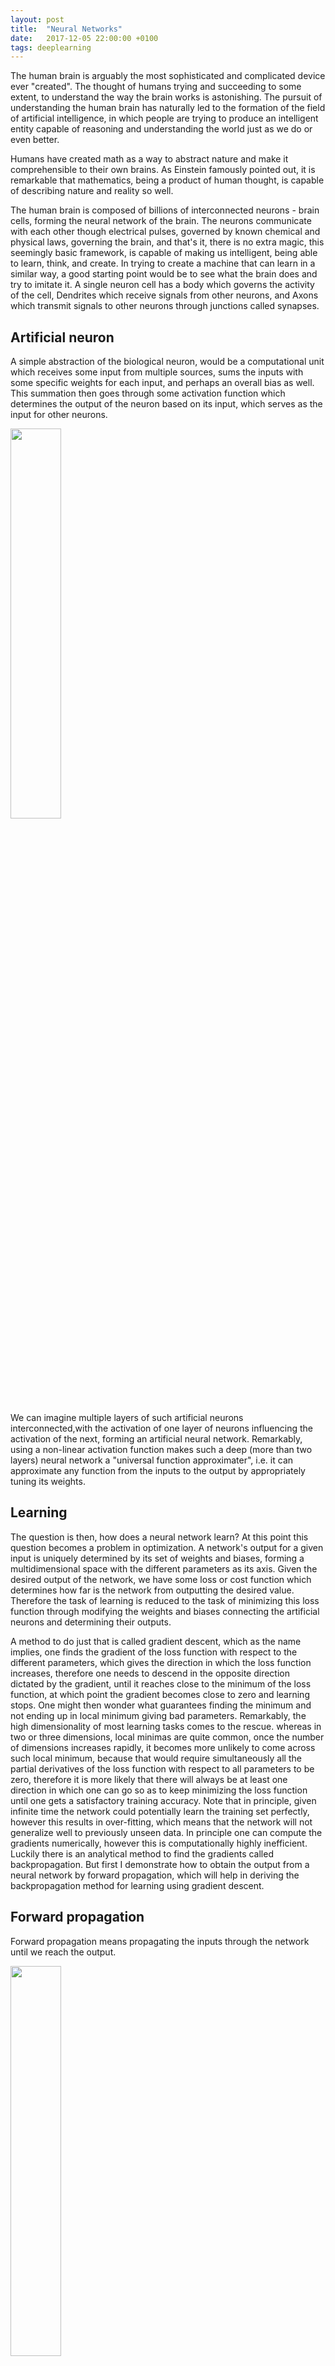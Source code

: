 ```yaml
---
layout: post
title:  "Neural Networks"
date:   2017-12-05 22:00:00 +0100
tags: deeplearning
---
```


The human brain is arguably the most sophisticated and complicated device ever "created". The thought of humans trying and succeeding to some extent, to understand the way the brain works is astonishing.
The pursuit of understanding the human brain has naturally led to the formation of the field of artificial intelligence, in which people are trying to produce an intelligent entity capable of reasoning and understanding the world just as we do or even better. 

Humans have created math as a way to abstract nature and make it comprehensible to their own brains. As Einstein famously pointed out, it is remarkable that mathematics, being a product of human thought, is capable of describing nature and reality so well.

The human brain is composed of billions of interconnected neurons - brain cells, forming the neural network of the brain. The neurons communicate with each other though electrical pulses, governed by known chemical and physical laws, governing the brain, and that's it, there is no extra magic, this seemingly basic framework, is capable of making us intelligent, being able to learn, think, and create. 
In trying to create a machine that can learn in a similar way, a good starting point would be to see what the brain does and try to imitate it. A single neuron cell has a body which governs the activity of the cell, Dendrites which receive signals from other neurons, and Axons which transmit signals to other neurons through junctions called synapses.

## Artificial neuron

A simple abstraction of the biological neuron, would be a computational unit which receives some input from multiple sources, sums the inputs with some specific weights for each input, and perhaps an overall bias as well. This summation then goes through some activation function which determines the output of the neuron based on its input, which serves as the input for other neurons.

<img src='/assets/simple.png' width='40%'>

We can imagine multiple layers of such artificial neurons interconnected,with the activation of one layer of neurons influencing the activation of the next, forming an artificial neural network.
Remarkably, using a non-linear activation function makes such a deep (more than two layers) neural network a "universal function approximater", i.e. it can approximate any function from the inputs to the output by appropriately tuning its weights.

## Learning

The question is then, how does a neural network learn? At this point this question becomes a problem in optimization. A network's output for a given input is uniquely determined by its set of weights and biases, forming a multidimensional space with the different parameters as its axis. Given the desired output of the network, we have some loss or cost function which determines how far is the network from outputting the desired value. Therefore the task of learning is reduced to the task of minimizing this loss function through modifying the weights and biases connecting the artificial neurons and determining their outputs.

A method to do just that is called gradient descent, which as the name implies, one finds the gradient of the loss function with respect to the different parameters, which gives the direction in which the loss function increases, therefore one needs to descend in the opposite direction dictated by the gradient, until it reaches close to the minimum of the loss function, at which point the gradient becomes close to zero and learning stops. One might then wonder what guarantees finding the minimum and not ending up in local minimum giving bad parameters. Remarkably, the high dimensionality of most learning tasks comes to the rescue. whereas in two or three dimensions, local minimas are quite common, once the number of dimensions increases rapidly, it becomes more unlikely to come across such local minimum, because that would require simultaneously all the partial derivatives of the loss function with respect to all parameters to be zero, therefore it is more likely that there will always be at least one direction in which one can go so as to keep minimizing the loss function until one gets a satisfactory training accuracy. Note that in principle, given infinite time the network could potentially learn the training set perfectly, however this results in over-fitting, which means that the network will not generalize well to previously unseen data.
In principle one can compute the gradients numerically, however this is computationally highly inefficient. Luckily there is an analytical method to find the gradients called backpropagation. But first I demonstrate how to obtain the output from a neural network by forward propagation, which will help in deriving the backpropagation method for learning using gradient descent.

## Forward propagation

Forward propagation means propagating the inputs through the network until we reach the output. 

<img src='/assets/nn.png' width='40%'/>

(a function I wrote for generating images of neural network graphs with given number of layers and nodes can be found <a href='https://github.com/markd87/markd87.github.io/blob/old-site/articles/nn_graph.ipynb' target="_blank">here</a>).

To demonstrate the feed-forward network, we consider a network with one hidden layer (the smallest possible deep neural network). We also use vectorized form for the equations in order to simplify notation and allow for efficient implementation.

The input layer is column vector of size $$n_{input}$$,
next we have a hidden layer with $$n_{h}$$ nodes. The hidden layer is connected to the inputs with a weight matrix $$W_{h}$$ of size $$n_{h}\times n_{input}$$, such that $$W^{h}_{ij}$$ is the weight connecting input node $$i$$ to hidden note $$j$$. Additionally we have a bias vector $${\bf b}_{h}$$ of size $$n_{h}$$ for the hidden layer.
Finally, we have an output layer with $$n_{output}$$ nodes, which can denote either different classes in a supervised classification problem, or real values in a regression type problem. The output layer is similarly connected to the hidden layer with a weight matrix $$W_{o}$$ of size $$n_{o}\times n_{h}$$, and a bias vector $${\bf b}_{o}$$ for the output nodes of size.

\$$\begin{eqnarray}
    &z_{h}=W_{h}\cdot X_{input}+b_{h}, \quad (n_{h})
    \\
    &a_{h}=f(z_{h}), 
    \\
    &z_{o} = W_{o}\cdot a_{h}+b_{o}, \quad (n_{o})
    \\
    &a_{o} = f(z_{o}), \quad (n_{o}).
\end{eqnarray}$$

In parenthesis I give the output dimensions in each step.

## Backpropagation

In order to know how a given weight influences the output, which is given by the gradient of the output with respect to a given weight, one therefore needs to go backwards from the output, and chain together the derivatives of the intermediate outputs from each layer. Also known as the chain rule. We start with a loss function $$L(W,b)$$ which is a function of the weights and biases. The gradient descent minimization process updates the parameters at each learning step according to,

\$$\begin{eqnarray}
    &W:= W -\eta \nabla_{W}L(W,b)
    \\
    &b:= b - \eta \nabla_{b}L(W,b)
\end{eqnarray}$$

where $$\eta$$ is the learning rate.
To obtain the gradients we employ the chain rule,

\$$\begin{eqnarray}
      &\frac{\partial L}{\partial W^{o}_{ij}} = \frac{\partial L}{\partial a^{o}_i} \frac{\partial a^{o}_i}{\partial z^{o}_i}\frac{\partial z^{o}_i}{\partial W^{o}_{ij}} = \nabla_{a_{o}} L \times f'(z_{o}) \cdot a_{h}^T,
      \\
      &\frac{\partial L}{\partial b_{o}}=\nabla_{a_{o}} L \times f'(z_{o}) \cdot a_{h}^T,
      \\
      &\frac{\partial L}{\partial W^{h}_{ij}} = \frac{\partial L}{\partial a^{o}_k} \frac{\partial a^{o}_k}{\partial z^{o}_k}\frac{\partial z^{o}_k}{\partial a_i^{h}}\frac{\partial a_i^{h}}{\partial z_i^{h}}\frac{\partial z_i^{h}}{\partial W_{ij}^{h}}=
      (\nabla_{a_{o}} L\times f'(z_{o}))\cdot W^T_{o} f'(z_{h})\cdot
      x^T,
      \\
      &\frac{\partial L}{\partial b_{h}}=(\nabla_{a_{o}} L\times f'(z_{o}))\cdot W^T_{o} f'(z_{h}).
\end{eqnarray}$$

Using a single data point for updating the weights is known as stochastic gradient descent, due to the noisier but faster nature of the updates, alternatively there is batch or mini-batch gradient descent, where the input contains several data points forming an input matrix of size $$n_{input}\times n_{data}$$, which is closer to the true gradient of the loss but is more expensive computationally.
(a stack exchange <a href='https://stats.stackexchange.com/questions/49528/batch-gradient-descent-versus-stochastic-gradient-descent' target="_blank">answer</a> on pros and cons of the two limits.)

A few common non-linear activation functions are the sigmoid, tanh, and relu. Note from the backpropagation equations that the learning depends on the derivatives of the activation functions. Below I show the activations functions and their derivatives.

<img src='/assets/activations.png' width='60%'>

Two common loss functions are the mean square error and the cross entropy given for a single sample by,

\$$
      L_2=\frac{1}{2} \sum_j (y_j- a^o_j)^2,
      \\
      L_c=-\sum_j^{n_o}[y_j \log(a^o_j)+(1-y_j)\log(1-a_j^o)],
$$

where $$y_j$$ denotes the true value for node $$j$$, and $$a_o$$ the network's output. 

The backpropagation requires the gradients of the cost function with respect to the weights and biases. In particular we need the derivative with respect to the output,

\$$
      \frac{\partial L_2}{\partial a^o_j}\frac{\partial a_j^o}{\partial z^o_j} = (y_j-a_j^o)f'(z^o_j),
      \\
      \frac{\partial L_c}{\partial a^o_j}\frac{\partial a^o_j}{\partial z^o_j} = \frac{y_j-a^o_j}{a^o_j(1-a^o_j)}f'(z^o_j)=(a^o_j-y_j),
$$

where in the second row we assumed a sigmoid activation in the output layer, satisfying (see below) $$f'(z^o_j) = a^o_j(1-a^o_j)$$. Note, that in the second case, the gradient depends only the error as opposed to the derivative of the activation function in the first case. This makes the learning faster and prevents neurons from getting saturated and stop learning.
Additionally, when considering multi-class classification problems the output layer activation is replaced by a soft-max layer

\$$
    \frac{e^{z_{out}}}{\sum_{c} {e^{z_c}}},
$$

which converts the outputs into a probability distribution. In that case the cross entropy cost is given by 

\$$
    L_c = -\sum\limits_j^{classes} y_j\log(a^o_j),
$$

and the gradients are given by a similar form,

\$$
    \frac{\partial L_c}{\partial a^o_j}\frac{\partial a^o_j}{z^o_i}=a^o_i-y_i.
$$

A simple but historically important example of using an artificial neural network, is the XOR function, which takes two binary inputs, and outputs zero for (0,0),(1,1) and 1 for (1,0),(0,1). As the two classes (1 or 0) cannot be linearly separated, one needs to use a neural network with a hidden layer. The full ipython notebook can be found 
<a href='https://github.com/markd87/markd87.github.io/blob/master/articles/xor.ipynb' target="_blank">here</a>.

## XOR function

```
plt.scatter([0,1],[0,1],s=1000,marker='o',label='0')
plt.scatter([0,1],[1,0],s=1000,marker='X',label='1')
plt.legend(loc=(1.1,0.37),fontsize = 'xx-large',labelspacing=1.5)
plt.title('XOR function')
plt.xlim([-0.1,1.1])
plt.ylim([-0.1,1.1]);
plt.tight_layout()
```

<img src='/assets/xor.png'>

### Neural network class

```
  class neural_network:
    
    def __init__(self,ni,nh,no,activation, lr):
        self.ni = ni
        self.nh = nh
        self.no = no
        self.lr = lr
        self.activation = activation
        
        #self.wh=np.random.rand(self.nh,self.ni)
        self.wh = np.random.normal(0, 1, (self.nh, self.ni))/np.sqrt(ni)
        self.bh=np.zeros((self.nh,1))
        #self.wo=np.random.rand(self.no,self.nh)
        self.wo = np.random.normal(0, 1, (self.no, self.nh))/np.sqrt(nh)
        self.bo=np.zeros((self.no,1))
        
        if activation=='sigmoid':
            self.nonlin= lambda x: 1/(1+np.exp(-x))
            self.dnonlin= lambda x: 1/(1+np.exp(-x))*(1-1/(1+np.exp(-x)))
        elif activation=='tanh':
            self.nonlin= lambda x: np.tanh(x)
            self.dnonlin= lambda x: 1/np.cosh(x)**2
        else:
            self.nonlin=lambda x: np.maximum(x, 0, x)
            self.dnonlin=lambda x: np.ones(x.shape)*(x>0)
        
        pass

    def loss(self,y,pred):
        return np.sum(0.5*(y-pred)**2)

    def predict(self,x):
        x=x.T
        a1=self.nonlin(np.dot(self.wh,x)+self.bh)
        a2=self.nonlin(np.dot(self.wo,a1)+self.bo)
        return a2

    def train(self,X,y):
    
        X=X.T
        y=y.T
    

        #train using the whole training sample
        batch_size = X.shape[1]
    
        #number of times to go over the training data
        epochs=50000

        print('training network with ' + self.activation + ' activation:')
        for i in range(epochs):
            #input into hidden layer
            zh=np.dot(self.wh,X)+np.repeat(self.bh,batch_size,axis=1)
            #hidden layer activations
            ah=self.nonlin(zh)
            #input into output layer
            zo=np.dot(self.wo,ah)+np.repeat(self.bo,batch_size,axis=1)
            #output layer
            ao=self.nonlin(zo)        

            #output layer error - difference with true label y
            err=(ao-y)
            
            #print error every 10000 epochs
            if (i%10000==0):
                print('loss after %d epochs %f' % (i,self.loss(y,ao)))

            delo=err*self.dnonlin(zo)
            delh=(self.wo.T.dot(delo))*self.dnonlin(zh)

            #weights update
            self.wh-=self.lr*np.dot(delh,X.T)/batch_size
            self.wo-=self.lr*np.dot(delo,ah.T)/batch_size

            #biases update
            meanh=np.expand_dims(np.sum(delh,axis=1)/batch_size,1)
            meano=np.expand_dims(np.sum(delo,axis=1)/batch_size,1)
            self.bh-=self.lr*meanh
            self.bo-=self.lr*meano
            
        pass
```

### setting up network and learning

```
np.random.seed(0)

X=np.array([[0,0],[1,0],[0,1],[1,1]])
y=np.array([[0],[1],[1],[0]])

nn1=neural_network(2,2,1,'sigmoid',5)
nn2=neural_network(2,2,1,'tanh',0.3)
nn3=neural_network(2,2,1,'relu',0.1)

nn1.train(X,y)
print()
nn2.train(X,y)
print()
nn3.train(X,y)
```

```
training network with sigmoid activation:
loss after 0 epochs 0.524041
loss after 10000 epochs 0.000211
loss after 20000 epochs 0.000101
loss after 30000 epochs 0.000066
loss after 40000 epochs 0.000049

training network with tanh activation:
loss after 0 epochs 0.815223
loss after 10000 epochs 0.000089
loss after 20000 epochs 0.000041
loss after 30000 epochs 0.000026
loss after 40000 epochs 0.000019

training network with relu activation:
loss after 0 epochs 0.726709
loss after 10000 epochs 0.000000
loss after 20000 epochs 0.000000
loss after 30000 epochs 0.000000
loss after 40000 epochs 0.000000
```

### Check final network results

```
print('sigmoid net:')
for x,p in zip(X,nn1.predict(X)[0]):
    print('input :',x, 'output:', p)
    
print('tanh net:')    
for x,p in zip(X,nn2.predict(X)[0]):
    print('input :',x, 'output:', p)
    
print('relu net:')        
for x,p in zip(X,nn3.predict(X)[0]):
    print('input :',x, 'output:', p)
```

```
sigmoid net:
input : [0 0] output: 0.00498677608341
input : [1 0] output: 0.995797811796
input : [0 1] output: 0.995807280359
input : [1 1] output: 0.00427497259731
tanh net:
input : [0 0] output: 2.54374979424e-05
input : [1 0] output: 0.996137582397
input : [0 1] output: 0.996104441828
input : [1 1] output: 3.76155213167e-05
relu net:
input : [0 0] output: 4.20935895214e-15
input : [1 0] output: 1.0
input : [0 1] output: 1.0
input : [1 1] output: 1.78584538084e-15
```

#### Digits classification

The 'hello world' problem of deep learning is 
the classification of handwritten digits.
Below are some examples from the MNIST dataset,
<img src='/assets/digits.png' width='40%'>

A completely random guess indicating no learning has been done would have an average accurcy of $$10%$$. Therefore to show that learning has been achieved on previously unseen data, requires a significantly higher accuracy.
The ipython notebook with the code can be found <a href='https://github.com/markd87/markd87.github.io/blob/old_site/articles/digits.ipynb'>here</a>.

The neural network class with the soft max layer and the cross entropy cost function is given below. Additionally to control overfitting we include a regularization term, which aims at keeping the weights values small.

\$$
L_2 = \frac{\mu}{2n}\sum_W W^2 
$$

such that the modification to the gradient of the weights is simply $$\frac{1}{n}\mu W$$.

```
class neural_network:
    
    def __init__(self,ni,nh,no,activation,lr,ll):
        self.ni = ni
        self.nh = nh
        self.no = no
        self.lr = lr
        self.activation = activation
        self.reg = ll
        
        np.random.seed(0)
        self.wh = np.random.normal(0, 1, (self.nh, self.ni))/np.sqrt(ni)
        self.bh=np.zeros((self.nh,1))
        self.wo = np.random.normal(0, 1, (self.no, self.nh))/np.sqrt(nh)
        self.bo=np.zeros((self.no,1))
        
        if activation=='sigmoid':
            self.nonlin= lambda x: 1/(1+np.exp(-x))
            self.dnonlin= lambda x: 1/(1+np.exp(-x))*(1-1/(1+np.exp(-x)))
        elif activation=='tanh':
            self.nonlin= lambda x: np.tanh(x)
            self.dnonlin= lambda x: 1/np.cosh(x)**2
        else:
            self.nonlin=lambda x: np.maximum(x, 0, x)
            self.dnonlin=lambda x: np.ones(x.shape)*(x>0)
        
        pass

    def loss(self,y,pred):
        return np.sum(np.nan_to_num(-y*np.log(pred)))+self.reg/2*(np.sum(self.wh[:]**2)+np.sum(self.wo[:]**2))

    @staticmethod
    def softmax(z):
        sm=np.sum(np.exp(z))
        return np.exp(z)/sm
    
    def predict(self,x):
        x=np.array(x,ndmin=2).T
        a1=self.nonlin(np.dot(self.wh,x)+self.bh)
        a2=np.dot(self.wo,a1)+self.bo
        o2=self.softmax(a2)
        return o2

    
    def score(self,X,y):
        score_lst=[]
        for i in range(y.shape[1]):
            pred=np.argmax(self.predict(X[:,i]))
            yv=np.argmax(y[:,i])
            score_lst.append(np.int(pred==yv))

        print('accuracy: ', np.sum(score_lst)/len(score_lst))        
        # return list of scores
        return score_lst

    def train(self,X,y):

        #train using the whole training sample
        batch_size = 1 #X.shape[1]
    
        #number of times to go over the training data
        epochs=200

        loss_lst=[]
        print('training network with ' + self.activation + ' activation:')
        for i in range(epochs):
            ls=0
            m=0  
            gradwh=0
            gradwo=0
            gradbh=0
            gradbo=0
            
            for (xi,yi) in zip(X.T,y.T):    
                m+=1
                xi=np.array(xi,ndmin=2).T
                yi=np.array(yi,ndmin=2).T
                #input into hidden layer
                zh=np.dot(self.wh,xi)+self.bh
                #hidden layer activations
                ah=self.nonlin(zh)
                #input into output layer
                zo=np.dot(self.wo,ah)+self.bo
                #output layer
            
                #ao=self.nonlin(zo)        
                ao=self.softmax(zo)

                #output layer error - difference with true label y
                err=(ao-yi)
            
                ls+=(self.loss(yi,ao))
                
                delo = err
                
                delh=(self.wo.T.dot(delo))*self.dnonlin(zh)

                gradwh+=np.dot(delh,xi.T)
                gradwo+=np.dot(delo,ah.T)
                gradbh+=delh
                gradbo+=delo
                
                minibatch=10
                if m%minibatch==0:
                    #weights update
                    self.wh-=self.lr*(gradwh)/minibatch+self.lr*self.reg*self.wh
                    self.wo-=self.lr*(gradwo)/minibatch+self.lr*self.reg*self.wo

                    #biases update
                    self.bh-=self.lr*gradbh/minibatch
                    self.bo-=self.lr*gradbo/minibatch
                    
                    gradwh=0
                    gradwo=0
                    gradbh=0
                    gradbo=0
            
            loss_lst.append(ls)
            if (i%10==0):
                print('epoch: ',i,', loss: ',ls)

        plt.plot(loss_lst) 
        plt.show()
        
        pass
```

I create an instance of the neural network class, with $784$ input nodes representing the $$8\times 28$$ pixels in the grayscale image of a digit. 100 hidden layer nodes, and 10 output nodes for the 10 digits. I use ReLU activation, 0.1 learning rate and 0.002 regularization parameter.
I split the traininig set consisting of 20000 samples into 18000 training samples and 2000 validation samples, which allow to tune the hyperparameters such as the learning rate, regularization etc.
The model is then tested on a test set with 10000 samples.
I then train the network for 200 epochs and minibatch of size 10.

```
nn1=neural_network(784,100,10,'relu',0.1,0.002)
nn1.train(x_train,y_train)
```

```
training network with relu activation:
epoch:  0 , loss:  9408.25257833
epoch:  10 , loss:  4440.39945997
epoch:  20 , loss:  4333.96701063
epoch:  30 , loss:  4277.59876745
epoch:  40 , loss:  4244.73716297
epoch:  50 , loss:  4234.4720515
epoch:  60 , loss:  4224.44056598
epoch:  70 , loss:  4213.89872276
epoch:  80 , loss:  4206.53568999
epoch:  90 , loss:  4195.75618751
epoch:  100 , loss:  4192.46048788
epoch:  110 , loss:  4193.168517
epoch:  120 , loss:  4183.1714839
epoch:  130 , loss:  4178.7188555
epoch:  140 , loss:  4177.35391609
epoch:  150 , loss:  4173.00837802
epoch:  160 , loss:  4175.69934598
epoch:  170 , loss:  4172.88872587
epoch:  180 , loss:  4177.35118544
epoch:  190 , loss:  4173.31381838
```

The loss as a function of epoch number
<img src='/assets/loss.png'>

```
print('train set:') 
train_score=nn1.score(x_train,y_train)
print('validation set:') 
val_score=nn1.score(x_val,y_val)
print('test set:') 
test_score=nn1.score(x_test,y_test)
```

```
train set:
accuracy:  0.983166666667
validation set:
accuracy:  0.963
test set:
accuracy:  0.9649
```

I get a test set accuracy of 96.5%.